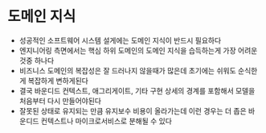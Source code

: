 # 도메인 지식

- 성공적인 소프트웨어 시스템 설게에는 도메인 지식이 반드시 필요하다
- 엔지니어링 측면에서는 핵심 하위 도메인의 도메인 지식을 습득하는게 가장 어려운것중 하나다
- 비즈니스 도메인의 복잡성은 잘 드러나지 않을때가 많은데 초기에는 쉬워도 순식한게 복잡하게 변하게된다
- 결국 바운디드 컨텍스트, 애그리게이트, 기타 구현 상세의 경계를 포함해서 모델을 처음부터 다시 만들어야된다
- 잘못된 상태로 유지되는 만큼 유지보수 비용이 올라가는데 이런 경우는 더 좁은 바운디드 컨텍스트나 마이크로서비스로 분해될 수 있다
